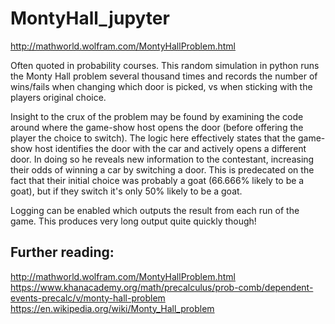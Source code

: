 # MontyHall_jupyter

http://mathworld.wolfram.com/MontyHallProblem.html

Often quoted in probability courses. This random simulation in python runs the Monty Hall problem several thousand times 
and records the number of wins/fails when changing which door is picked, vs when sticking with the players original choice. 

Insight to the crux of the problem may be found by examining the code around where the game-show host opens the door (before 
offering the player the choice to switch). The logic here effectively states that the game-show host identifies the door with 
the car and actively opens a different door. In doing so he reveals new information to the contestant, increasing their odds 
of winning a car by switching a door. This is predecated on the fact that their initial choice was probably a goat (66.666% 
likely to be a goat), but if they switch it's only 50% likely to be a goat.

Logging can be enabled which outputs the result from each run of the game. This produces very long output quite quickly though!


## Further reading:
http://mathworld.wolfram.com/MontyHallProblem.html
https://www.khanacademy.org/math/precalculus/prob-comb/dependent-events-precalc/v/monty-hall-problem
https://en.wikipedia.org/wiki/Monty_Hall_problem

